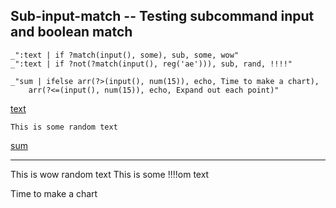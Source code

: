 Sub-input-match -- Testing subcommand input and boolean match
---

    _":text | if ?match(input(), some), sub, some, wow"
    _":text | if ?not(?match(input(), reg('ae'))), sub, rand, !!!!"

    _"sum | ifelse arr(?>(input(), num(15)), echo, Time to make a chart), 
        arr(?<=(input(), num(15)), echo, Expand out each point)"
    
    
[text]()

    This is some random text

[sum](# "store:  0 | echo arr(num(1, 2, 3)) 
    | # we want to add them up. should be 16 with the start of 10
    | .reduce fun(`function (sum, el) { return sum + el; }`), num(10) ")
    

---
This is wow random text
This is some !!!!om text

Time to make a chart
